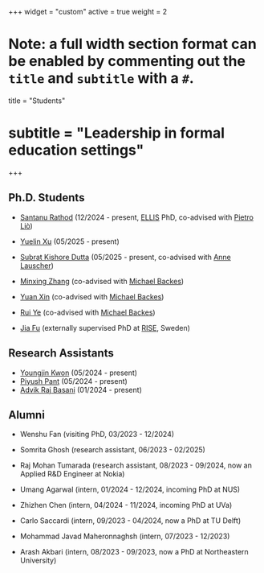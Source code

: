 +++
widget = "custom"
active = true
weight = 2

# Note: a full width section format can be enabled by commenting out the `title` and `subtitle` with a `#`.
title = "Students"
# subtitle = "Leadership in formal education settings"
+++

<h2>Ph.D. Students</h2>

+ [Santanu Rathod](https://santanurathod.github.io/) (12/2024 - present, [ELLIS](https://ellis.eu/) PhD, co-advised with [Pietro Liò](https://www.cl.cam.ac.uk/~pl219/))
+ [Yuelin Xu](https://xuyuelin88117.github.io/) (05/2025 - present)
+ [Subrat Kishore Dutta](https://scholar.google.com/citations?user=CuW7OPcAAAAJ&hl=en) (05/2025 - present, co-advised with [Anne Lauscher](https://anne-lauscher.de/))

+ [Minxing Zhang](https://minxingzhang.github.io/) (co-advised with [Michael Backes](https://cispa.de/de/people/backes))
+ [Yuan Xin](https://applexy.github.io/) (co-advised with [Michael Backes](https://cispa.de/de/people/backes))
+ [Rui Ye](https://cispa.de/de/people/rui.ye) (co-advised with [Michael Backes](https://cispa.de/de/people/backes))
+ [Jia Fu](https://jasonfu1998.github.io/) (externally supervised PhD at [RISE](https://www.ri.se/en), Sweden)
<!-- + [Yiyong Liu](https://liu199604.github.io/) (co-advised with [Michael Backes](https://cispa.de/de/people/backes)) -->

<h2>Research Assistants</h2>

+ [Youngjin Kwon](https://cispa.de/en/people/c01yokw) (05/2024 - present)
+ [Piyush Pant](https://piyushwithpant.github.io/) (05/2024 - present)
+ [Advik Raj Basani](https://floofcat.github.io/) (01/2024 - present)

<h2>Alumni</h2>

+ Wenshu Fan (visiting PhD, 03/2023 - 12/2024)
+ Somrita Ghosh (research assistant, 06/2023 - 02/2025)
+ Raj Mohan Tumarada (research assistant, 08/2023 - 09/2024, now an Applied R&D Engineer at Nokia)

+ Umang Agarwal (intern, 01/2024 - 12/2024, incoming PhD at NUS)
+ Zhizhen Chen (intern, 04/2024 - 11/2024, incoming PhD at UVa)
+ Carlo Saccardi (intern, 09/2023 - 04/2024, now a PhD at TU Delft)
+ Mohammad Javad Maheronnaghsh (intern, 07/2023 - 12/2023)
+ Arash Akbari (intern, 08/2023 - 09/2023, now a PhD at Northeastern University)

<!-- + Devansh Srivastav (master's thesis)
+ Madhurima Ghosh (master's thesis, co-advised with [Mridula Singh](https://singhmridula.com/)) -->

<!-- + [Sicheng Zhu](https://schzhu.github.io/) (visiting student at UVa, Fall'19 - Spring'20, now a PhD at UMD)
+ Jack Prescott (UVa undergraduate, Fall'20 - Spring'21, now a R&D engineer at NEX) -->

